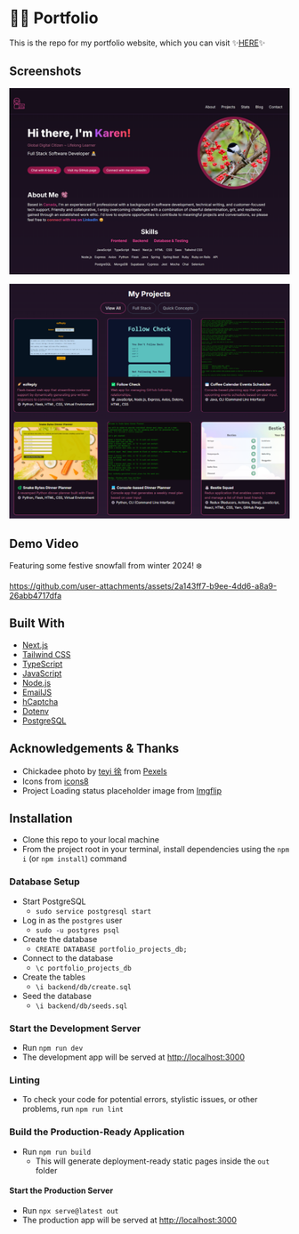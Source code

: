 # 👩‍💻 Portfolio

This is the repo for my portfolio website, which you can visit ✨[HERE](https://kazvee.com/)✨

## Screenshots

![Main View](/public/images/readme/Portfolio-Main-View.png)

![Projects View](/public/images/readme/Portfolio_Projects.png)

## Demo Video

Featuring some festive snowfall from winter 2024! ❄️

https://github.com/user-attachments/assets/2a143ff7-b9ee-4dd6-a8a9-26abb4717dfa

## Built With

* [Next.js](https://nextjs.org/)
* [Tailwind CSS](https://tailwindcss.com/)
* [TypeScript](https://www.typescriptlang.org/)
* [JavaScript](https://developer.mozilla.org/en-US/docs/Web/JavaScript)
* [Node.js](https://nodejs.org/)
* [EmailJS](https://www.emailjs.com/)
* [hCaptcha](https://www.hcaptcha.com/)
* [Dotenv](https://www.npmjs.com/package/dotenv/)
* [PostgreSQL](https://www.postgresql.org/)

## Acknowledgements & Thanks

* Chickadee photo by [teyi 徐](https://www.pexels.com/photo/black-capped-chickadee-bird-on-a-redcurrant-shrub-19097681/) from [Pexels](https://www.pexels.com/)
* Icons from [icons8](https://icons8.com/)
* Project Loading status placeholder image from [Imgflip](https://imgflip.com/memegenerator)

## Installation

* Clone this repo to your local machine
* From the project root in your terminal, install dependencies using the `npm i` (or `npm install`) command

### Database Setup
* Start PostgreSQL
  * `sudo service postgresql start`
* Log in as the `postgres` user
  * `sudo -u postgres psql`
* Create the database
  * `CREATE DATABASE portfolio_projects_db;`
* Connect to the database
  * `\c portfolio_projects_db`
* Create the tables
  * `\i backend/db/create.sql`
* Seed the database
  * `\i backend/db/seeds.sql`

### Start the Development Server
* Run `npm run dev`
* The development app will be served at [http://localhost:3000](http://localhost:3000/)

### Linting
* To check your code for potential errors, stylistic issues, or other problems, run `npm run lint`

### Build the Production-Ready Application
* Run `npm run build`
  * This will generate deployment-ready static pages inside the `out` folder

#### Start the Production Server
* Run `npx serve@latest out`
* The production app will be served at [http://localhost:3000](http://localhost:3000/)